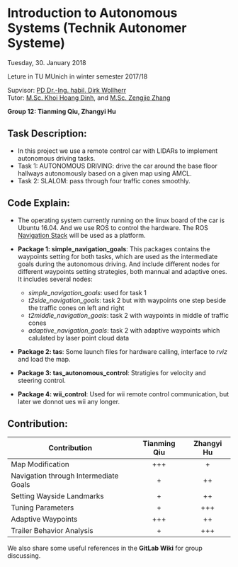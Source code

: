 # Introduction to Autonomous Systems (Technik Autonomer Systeme)

Tuesday, 30. January 2018

Leture in TU MUnich in winter semester 2017/18

Supvisor: [ PD Dr.-Ing. habil. Dirk Wollherr ](https://www.lsr.ei.tum.de/en/team/dozenten/dirk-wollherr/)  
Tutor: [M.Sc. Khoi Hoang Dinh](https://www.lsr.ei.tum.de/?id=419), and [M.Sc. Zengjie Zhang](https://www.lsr.ei.tum.de/en/team/wissenschaftliche-mitarbeiter/zengjie-zhang/)

**Group 12: Tianming Qiu, Zhangyi Hu**

## Task Description:
- In this project we use a remote control car with LIDARs to implement autonomous driving tasks.
- Task 1: AUTONOMOUS DRIVING: drive the car around the base floor hallways autonomously based on a given map using AMCL.
- Task 2: SLALOM: pass through four traffic cones smoothly.

## Code Explain:
- The operating system currently running on the linux board of the car is Ubuntu 16.04. And we use ROS to control the hardware. The ROS [Navigation Stack](wiki.ros.org/navigation) will be used as a platform.

- **Package 1: simple_navigation_goals**:  This packages contains the waypoints setting for both tasks, which are used as the intermediate goals during the autonomous driving. And include different nodes for different waypoints setting strategies, both mannual and adaptive ones.  
It includes several nodes:
	- *simple_navigation_goals*: used for task 1
	- *t2side_navigation_goals*: task 2 but with waypoints one step beside the traffic cones on left and right
	- *t2middle_navigation_goals*: task 2 with waypoints in middle of traffic cones
	- *adaptive_navigation_goals*: task 2 with adaptive waypoints which calulated by laser point cloud data
	
- **Package 2: tas**: Some launch files for hardware calling, interface to *rviz* and load the map.

- **Package 3: tas_autonomous_control**: Stratigies for velocity and steering control.

- **Package 4: wii_control**: Used for wii remote control communication, but later we donnot ues wii any longer.


## Contribution:

| Contribution      | Tianming Qiu        | Zhangyi Hu  |
| ------------- |:-------------:| :-----:|
| Map Modification   | +++ | + |
| Navigation through Intermediate Goals   | +     | ++ |
|Setting Wayside Landmarks | +    |  ++|
|Tuning Parameters | +   |   +++ |
|Adaptive Waypoints| +++    |  ++ |
|Trailer Behavior Analysis|+ |+++ |

We also share some useful references in the **GitLab Wiki** for group discussing.